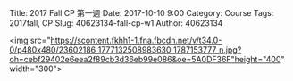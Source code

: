 Title: 2017 Fall CP 第一週
Date: 2017-10-10 9:00
Category: Course
Tags: 2017fall, CP
Slug: 40623134-fall-cp-w1
Author: 40623134

<img src="https://scontent.fkhh1-1.fna.fbcdn.net/v/t34.0-0/p480x480/23602186_1777132508983630_1787153777_n.jpg?oh=cebf29402e6eea2f89cb3d36eb99e086&oe=5A0DF36F"height="400" width="300">